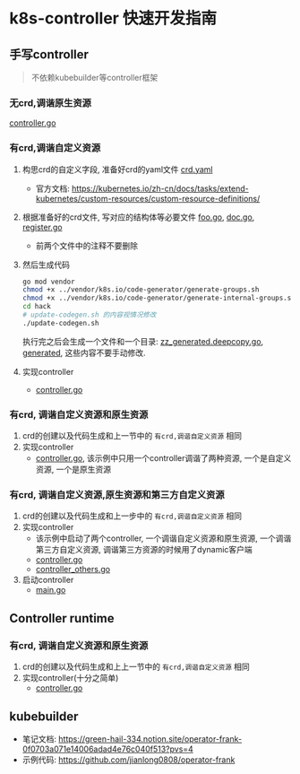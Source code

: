 # k8s-controller 快速开发指南

## 手写controller

> 不依赖kubebuilder等controller框架

### 无crd,调谐原生资源
[controller.go](handwriting%2Fno-crd%2Fcontroller.go)

### 有crd,调谐自定义资源
1. 构思crd的自定义字段, 准备好crd的yaml文件 [crd.yaml](handwriting%2Fwith-crd%2Fartifacts%2Fcrd.yaml)
   - 官方文档: https://kubernetes.io/zh-cn/docs/tasks/extend-kubernetes/custom-resources/custom-resource-definitions/

2. 根据准备好的crd文件, 写对应的结构体等必要文件 [foo.go](handwriting%2Fwith-crd%2Fapis%2Ffoo%2Fv1alpha1%2Ffoo.go),  [doc.go](handwriting%2Fwith-crd%2Fapis%2Ffoo%2Fv1alpha1%2Fdoc.go), [register.go](handwriting%2Fwith-crd%2Fapis%2Ffoo%2Fv1alpha1%2Fregister.go)
   - 前两个文件中的注释不要删除

3. 然后生成代码

   ```bash
   go mod vendor
   chmod +x ../vendor/k8s.io/code-generator/generate-groups.sh
   chmod +x ../vendor/k8s.io/code-generator/generate-internal-groups.sh
   cd hack
   # update-codegen.sh 的内容视情况修改
   ./update-codegen.sh
   ```
   执行完之后会生成一个文件和一个目录: [zz_generated.deepcopy.go](handwriting%2Fwith-crd%2Fapis%2Ffoo%2Fv1alpha1%2Fzz_generated.deepcopy.go), [generated](handwriting%2Fwith-crd%2Fgenerated), 这些内容不要手动修改.

4. 实现controller
    - [controller.go](handwriting%2Fwith-crd%2Fcontroller.go)

### 有crd, 调谐自定义资源和原生资源
1. crd的创建以及代码生成和上一节中的 `有crd,调谐自定义资源` 相同
2. 实现controller
    - [controller.go](handwriting%2Fmulti-resource%2Fwith-crd-native%2Fcontroller.go), 该示例中只用一个controller调谐了两种资源, 一个是自定义资源, 一个是原生资源

### 有crd, 调谐自定义资源,原生资源和第三方自定义资源
1. crd的创建以及代码生成和上一步中的 `有crd,调谐自定义资源` 相同
2. 实现controller
   - 该示例中启动了两个controller, 一个调谐自定义资源和原生资源, 一个调谐第三方自定义资源, 调谐第三方资源的时候用了dynamic客户端
   - [controller.go](handwriting%2Fmulti-resource%2Fwith-crd-native-other%2Fcontroller.go)
   - [controller_others.go](handwriting%2Fmulti-resource%2Fwith-crd-native-other%2Fcontroller_others.go)
3. 启动controller
   - [main.go](handwriting%2Fmulti-resource%2Fwith-crd-native-other%2Fmain.go)

## Controller runtime

### 有crd, 调谐自定义资源和原生资源
1. crd的创建以及代码生成和上上一节中的 `有crd,调谐自定义资源` 相同
2. 实现controller(十分之简单)
   - [controller.go](controller_runtime%2Fcontroller.go)

## kubebuilder
- 笔记文档: https://green-hail-334.notion.site/operator-frank-0f0703a071e14006adad4e76c040f513?pvs=4
- 示例代码: https://github.com/jianlong0808/operator-frank